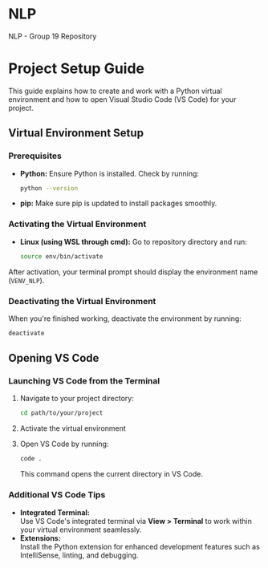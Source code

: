 # NLP
NLP - Group 19 Repository



# Project Setup Guide

This guide explains how to create and work with a Python virtual environment and how to open Visual Studio Code (VS Code) for your project.

## Virtual Environment Setup

### Prerequisites

- **Python:** Ensure Python is installed. Check by running:
  ```bash
  python --version
  ```
- **pip:** Make sure pip is updated to install packages smoothly.

### Activating the Virtual Environment

- **Linux (using WSL through cmd):**
  Go to repository directory and run:
  ```bash
  source env/bin/activate
  ```

After activation, your terminal prompt should display the environment name (`VENV_NLP`).

### Deactivating the Virtual Environment

When you're finished working, deactivate the environment by running:
```bash
deactivate
```

## Opening VS Code

### Launching VS Code from the Terminal

1. Navigate to your project directory:
   ```bash
   cd path/to/your/project
   ```

2. Activate the virtual environment

3. Open VS Code by running:
   ```bash
   code .
   ```
   This command opens the current directory in VS Code.

### Additional VS Code Tips

- **Integrated Terminal:**  
  Use VS Code's integrated terminal via **View > Terminal** to work within your virtual environment seamlessly.
- **Extensions:**  
  Install the Python extension for enhanced development features such as IntelliSense, linting, and debugging.

